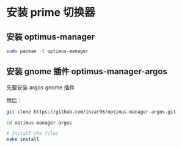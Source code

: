 # 安装 prime 切换器

## 安装 optimus-manager
```sh
sudo pacman -S optimus-manager
```

## 安装 gnome 插件  optimus-manager-argos

先要安装 argos gnome 插件

然后：

```sh
git clone https://github.com/inzar98/optimus-manager-argos.git

cd optimus-manager-argos

# Install the files
make install
```


